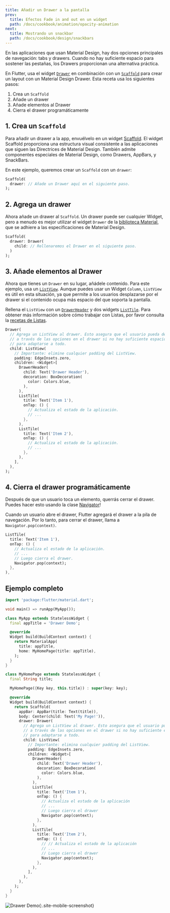```yaml
---
title: Añadir un Drawer a la pantalla
prev:
  title: Efectos Fade in and out en un widget
  path: /docs/cookbook/animation/opacity-animation
next:
  title: Mostrando un snackbar
  path: /docs/cookbook/design/snackbars
---
```


En las aplicaciones que usan Material Design, 
hay dos opciones principales de navegación: tabs y drawers. 
Cuando no hay suficiente espacio para sostener las pestañas, 
los Drawers proporcionan una alternativa práctica. 

En Flutter, usa el widget 
[`Drawer`]({{site.api}}/flutter/material/Drawer-class.html) 
en combinación con un 
[`Scaffold`]({{site.api}}/flutter/material/Scaffold-class.html) para 
crear un layout con un Material Design Drawer.
Esta receta usa los siguientes pasos:

  1. Crea un `Scaffold`
  2. Añade un drawer
  3. Añade elementos al Drawer
  4. Cierra el drawer programáticamente
  
## 1. Crea un `Scaffold`

Para añadir un drawer a la app, envuélvelo en un widget 
[Scaffold]({{site.api}}/flutter/material/Scaffold-class.html). 
El widget Scaffold proporciona una estructura visual consistente a las aplicaciones 
que siguen las Directrices de Material Design. 
También admite componentes especiales de Material Design, 
como Drawers, AppBars, y SnackBars.

En este ejemplo, queremos crear un `Scaffold` con un `drawer`:

<!-- skip -->
```dart
Scaffold(
  drawer: // Añade un Drawer aquí en el siguiente paso.
);
```

## 2. Agrega un drawer

Ahora añade un drawer al `Scaffold`. Un drawer puede ser 
cualquier Widget, pero a menudo es mejor utilizar el widget 
`Drawer` de la [biblioteca Material]({{site.api}}/flutter/material/material-library.html), 
que se adhiere a las especificaciones de Material Design.

<!-- skip -->
```dart
Scaffold(
  drawer: Drawer(
    child: // Rellenaremos el Drawer en el siguiente paso.
  )
);
```

## 3. Añade elementos al Drawer

Ahora que tienes un `Drawer` en su lugar, añádele contenido. 
Para este ejemplo, 
usa un [`ListView`]({{site.api}}/flutter/widgets/ListView-class.html). 
Aunque puedes usar un Widget `Column`, `ListView` es útil en esta situación, ya que permite 
a los usuarios desplazarse por el drawer si el contenido ocupa más espacio del 
que soporta la pantalla.

Rellena el `ListView` con un [`DrawerHeader`]({{site.api}}/flutter/material/DrawerHeader-class.html) 
y dos widgets [`ListTile`]({{site.api}}/flutter/material/ListTile-class.html). 
Para obtener más información sobre 
cómo trabajar con Listas, por favor consulta la 
[recetas de Listas](/docs/cookbook#listas).

<!-- skip -->
```dart
Drawer(
  // Agrega un ListView al drawer. Esto asegura que el usuario pueda desplazarse
  // a través de las opciones en el drawer si no hay suficiente espacio vertical
  // para adaptarse a todo.
  child: ListView(
    // Importante: elimine cualquier padding del ListView.
    padding: EdgeInsets.zero,
    children: <Widget>[
      DrawerHeader(
        child: Text('Drawer Header'),
        decoration: BoxDecoration(
          color: Colors.blue,
        ),
      ),
      ListTile(
        title: Text('Item 1'),
        onTap: () {
          // Actualiza el estado de la aplicación.
          // ...
        },
      ),
      ListTile(
        title: Text('Item 2'),
        onTap: () {
          // Actualiza el estado de la aplicación.
          // ...
        },
      ),
    ],
  ),
);
```

## 4. Cierra el drawer programáticamente

Después de que un usuario toca un elemento, querrás cerrar el drawer. 
Puedes hacer esto usando la clase 
[Navigator]({{site.api}}/flutter/widgets/Navigator-class.html)!

Cuando un usuario abre el drawer, Flutter agregará el drawer a la pila de navegación. 
Por lo tanto, para cerrar el drawer, llama a `Navigator.pop(context)`.  

<!-- skip -->
```dart
ListTile(
  title: Text('Item 1'),
  onTap: () {
    // Actualiza el estado de la aplicación.
    // ...
    // Luego cierra el drawer. 
    Navigator.pop(context);
  },
),
```

## Ejemplo completo

```dart
import 'package:flutter/material.dart';

void main() => runApp(MyApp());

class MyApp extends StatelessWidget {
  final appTitle = 'Drawer Demo';

  @override
  Widget build(BuildContext context) {
    return MaterialApp(
      title: appTitle,
      home: MyHomePage(title: appTitle),
    );
  }
}

class MyHomePage extends StatelessWidget {
  final String title;

  MyHomePage({Key key, this.title}) : super(key: key);

  @override
  Widget build(BuildContext context) {
    return Scaffold(
      appBar: AppBar(title: Text(title)),
      body: Center(child: Text('My Page!')),
      drawer: Drawer(
        // Agrega un ListView al drawer. Esto asegura que el usuario pueda desplazarse
        // a través de las opciones en el drawer si no hay suficiente espacio vertical
        // para adaptarse a todo.
        child: ListView(
          // Importante: elimina cualquier padding del ListView.
          padding: EdgeInsets.zero,
          children: <Widget>[
            DrawerHeader(
              child: Text('Drawer Header'),
              decoration: BoxDecoration(
                color: Colors.blue,
              ),
            ),
            ListTile(
              title: Text('Item 1'),
              onTap: () {
                // Actualiza el estado de la aplicación
                // ...
                // Luego cierra el drawer
                Navigator.pop(context);
              },
            ),
            ListTile(
              title: Text('Item 2'),
              onTap: () {
                // // Actualiza el estado de la aplicación
                // ...
                // Luego cierra el drawer
                Navigator.pop(context);
              },
            ),
          ],
        ),
      ),
    );
  }
}
```

![Drawer Demo](/images/cookbook/drawer.png){:.site-mobile-screenshot}